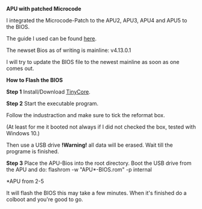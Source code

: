 **APU with patched Microcode**

I integrated the Microcode-Patch to the APU2, APU3, APU4 and APU5 to the BIOS.

The guide I used can be found [here](https://github.com/pcengines/apu2-documentation/blob/master/docs/microcode_patching.md).


The newset Bios as of writing is mainline: v4.13.0.1

I will try to update the BIOS file to the newest mainline as soon as one comes out.




**How to Flash the BIOS**

**Step 1**
Install/Download [TinyCore](https://www.pcengines.ch/tinycore.htm).

**Step 2**
Start the executable program.

Follow the industraction and make sure to tick the reformat box.

(At least for me it booted not always if I did not checked the box, tested with Windows 10.)

Then use a USB drive **!Warning!** all data will be erased.
Wait till the programe is finished.

**Step 3**
Place the APU-Bios into the root directory.
Boot the USB drive from the APU and do:
flashrom -w "APU*-BIOS.rom" -p internal 

*APU from 2-5

It will flash the BIOS this may take a few minutes.
When it's finished do a colboot and you're good to go.
